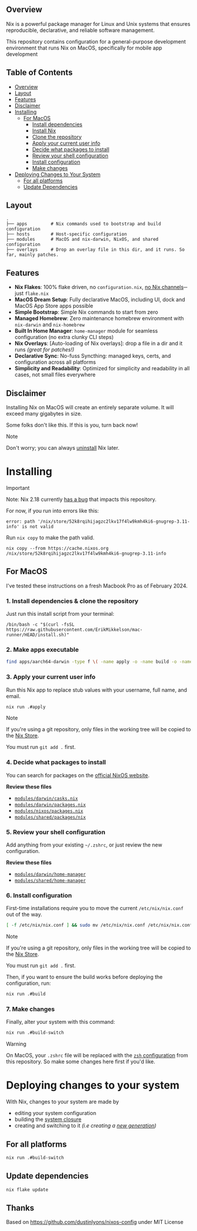 ## Overview
Nix is a powerful package manager for Linux and Unix systems that ensures reproducible, declarative, and reliable software management. 

This repository contains configuration for a general-purpose development environment that runs Nix on MacOS, specifically for mobile app development

## Table of Contents
- [Overview](#overview)
- [Layout](#layout)
- [Features](#features)
- [Disclaimer](#disclaimer)
- [Installing](#installing)
  - [For MacOS](#for-macos)
    - [Install dependencies](#1-install-dependencies)
    - [Install Nix](#2-install-nix)
    - [Clone the repository](#3-clone-the-repository)
    - [Apply your current user info](#4-apply-your-current-user-info)
    - [Decide what packages to install](#5-decide-what-packages-to-install)
    - [Review your shell configuration](#7-review-your-shell-configuration)
    - [Install configuration](#9-install-configuration)
    - [Make changes](#10-make-changes)
- [Deploying Changes to Your System](#deploying-changes-to-your-system)
  - [For all platforms](#for-all-platforms)
  - [Update Dependencies](#update-dependencies)

## Layout
```
.
├── apps         # Nix commands used to bootstrap and build configuration
├── hosts        # Host-specific configuration
├── modules      # MacOS and nix-darwin, NixOS, and shared configuration
├── overlays     # Drop an overlay file in this dir, and it runs. So far, mainly patches.
```

## Features
- **Nix Flakes**: 100% flake driven, no `configuration.nix`, [no Nix channels](#why-nix-flakes)─ just `flake.nix`
- **MacOS Dream Setup**: Fully declarative MacOS, including UI, dock and MacOS App Store apps possible
- **Simple Bootstrap**: Simple Nix commands to start from zero
- **Managed Homebrew**: Zero maintenance homebrew environment with `nix-darwin` and `nix-homebrew`
- **Built In Home Manager**: `home-manager` module for seamless configuration (no extra clunky CLI steps)
- **Nix Overlays**: [Auto-loading of Nix overlays]: drop a file in a dir and it runs _(great for patches!)_
- **Declarative Sync**: No-fuss Syncthing: managed keys, certs, and configuration across all platforms
- **Simplicity and Readability**: Optimized for simplicity and readability in all cases, not small files everywhere

## Disclaimer
Installing Nix on MacOS will create an entirely separate volume. It will exceed many gigabytes in size. 

Some folks don't like this. If this is you, turn back now!

> [!NOTE]
> Don't worry; you can always [uninstall](https://github.com/DeterminateSystems/nix-installer#uninstalling) Nix later.


# Installing
> [!IMPORTANT]
> Note: Nix 2.18 currently [has a bug](https://github.com/NixOS/nix/issues/9052) that impacts this repository.

For now, if you run into errors like this:
```
error: path '/nix/store/52k8rqihijagzc2lkv17f4lw9kmh4ki6-gnugrep-3.11-info' is not valid
```

Run `nix copy` to make the path valid.
```
nix copy --from https://cache.nixos.org /nix/store/52k8rqihijagzc2lkv17f4lw9kmh4ki6-gnugrep-3.11-info
```

## For MacOS
I've tested these instructions on a fresh Macbook Pro as of February 2024.

### 1. Install dependencies & clone the repository

 Just run this install script from your terminal:

 ```
 /bin/bash -c "$(curl -fsSL https://raw.githubusercontent.com/ErikMikkelson/mac-runner/HEAD/install.sh)"
 ```

### 2. Make apps executable
```sh
find apps/aarch64-darwin -type f \( -name apply -o -name build -o -name build-switch -o -name create-keys -o -name copy-keys -o -name check-keys \) -exec chmod +x {} \;
```

### 3. Apply your current user info
Run this Nix app to replace stub values with your username, full name, and email.
```sh
nix run .#apply
```
> [!NOTE]
> If you're using a git repository, only files in the working tree will be copied to the [Nix Store](https://zero-to-nix.com/concepts/nix-store).
>
> You must run `git add .` first.

### 4. Decide what packages to install
You can search for packages on the [official NixOS website](https://search.nixos.org/packages).

**Review these files**

* [`modules/darwin/casks.nix`](./modules/darwin/casks.nix)
* [`modules/darwin/packages.nix`](./modules/darwin/packages.nix)
* [ `modules/nixos/packages.nix`](./modules/nixos/packages.nix)
* [`modules/shared/packages/nix`](./modules/shared/packages.nix)

### 5. Review your shell configuration
Add anything from your existing `~/.zshrc`, or just review the new configuration.

**Review these files**

* [`modules/darwin/home-manager`](./modules/darwin/home-manager.nix)
* [`modules/shared/home-manager`](./modules/shared/home-manager.nix)

### 6. Install configuration
First-time installations require you to move the current `/etc/nix/nix.conf` out of the way.
```sh
[ -f /etc/nix/nix.conf ] && sudo mv /etc/nix/nix.conf /etc/nix/nix.conf.before-nix-darwin
```

> [!NOTE]
> If you're using a git repository, only files in the working tree will be copied to the [Nix Store](https://zero-to-nix.com/concepts/nix-store).
>
> You must run `git add .` first.

Then, if you want to ensure the build works before deploying the configuration, run:
```sh
nix run .#build
```

### 7. Make changes
Finally, alter your system with this command:
```sh
nix run .#build-switch
```
> [!WARNING]
> On MacOS, your `.zshrc` file will be replaced with the [`zsh` configuration](./templates/starter/modules/shared/home-manager.nix#L8) from this repository. So make some changes here first if you'd like.


# Deploying changes to your system
With Nix, changes to your system are made by 
- editing your system configuration
- building the [system closure](https://zero-to-nix.com/concepts/closures)
- creating and switching to it _(i.e creating a [new generation](https://nixos.wiki/wiki/Terms_and_Definitions_in_Nix_Project#generation))_

## For all platforms
```sh
nix run .#build-switch
```

## Update dependencies
```sh
nix flake update
```

## Thanks
Based on https://github.com/dustinlyons/nixos-config under MIT License

